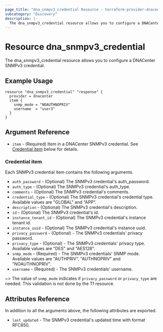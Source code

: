 ```yaml
---
page_title: "dna_snmpv3_credential Resource - terraform-provider-dnacenter"
subcategory: "Discovery"
description: |-
  The dna_snmpv3_credential resource allows you to configure a DNACenter SNMPv3 credential.
---
```


# Resource dna_snmpv3_credential

The dna_snmpv3_credential resource allows you to configure a DNACenter SNMPv3 credential.

## Example Usage

```hcl
resource "dna_snmpv3_credential" "response" {
  provider = dnacenter
  item {
    snmp_mode = "NOAUTHNOPRIV"
    username  = "user3"
  }
}
```

## Argument Reference

- `item` - (Required) Item in a DNACenter SNMPv3 credential. See [Credential item](#credential-item) below for details.

### Credential item

Each SNMPv3 credential item contains the following arguments.

- `auth_password` - (Optional) The SNMPv3 credential's auth_password.
- `auth_type` - (Optional) The SNMPv3 credential's auth_type.
- `comments` - (Optional) The SNMPv3 credential's comments.
- `credential_type` - (Optional) The SNMPv3 credential's credential type. Available values are "GLOBAL" and "APP".
- `description` - (Optional) The SNMPv3 credential's description.
- `id` - (Optional) The SNMPv3 credential's id.
- `instance_tenant_id` - (Optional) The SNMPv3 credential's instance tenant id.
- `instance_uuid` - (Optional) The SNMPv3 credential's instance uuid.
- `privacy_password` - (Optional) - The SNMPv3 credentials' privacy password.
- `privacy_type` - (Optional) - The SNMPv3 credentials' privacy type. Available values are "DES" and "AES128".
- `snmp_mode` - (Required) - The SNMPv3 credentials' SNMP mode. Available values are "AUTHPRIV", "AUTHNOPRIV" and "NOAUTHNOPRIV".
- `username` - (Required) - The SNMPv3 credentials' username.

~> The value of `snmp_mode` indicates if `privacy_password` or `privacy_type` are needed. This validation is not done by the Tf resource.

## Attributes Reference

In addition to all the arguments above, the following attributes are exported.

- `last_updated` - The SNMPv3 credential's updated time with format RFC850.
